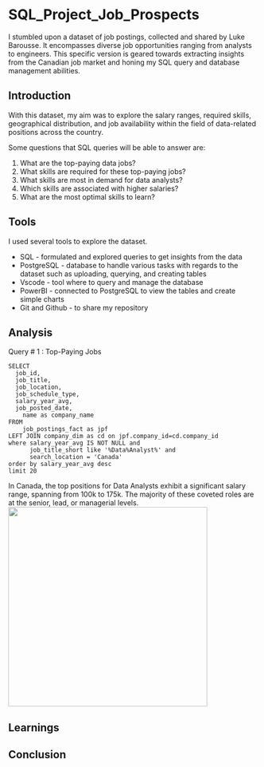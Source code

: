 # SQL_Project_Job_Prospects
I stumbled upon a dataset of job postings, collected and shared by Luke Barousse. It encompasses diverse job opportunities ranging from analysts to engineers. This specific version is geared towards extracting insights from the Canadian job market and honing my SQL query and database management abilities.

## Introduction
With this dataset, my aim was to explore the salary ranges, required skills, geographical distribution, and job availability within the field of data-related positions across the country.

Some questions that SQL queries will be able to answer are:
1. What are the top-paying data jobs?
2. What skills are required for these top-paying jobs?
3. What skills are most in demand for data analysts?
4. Which skills are associated with higher salaries?
5. What are the most optimal skills to learn?

## Tools
I used several tools to explore the dataset.
  - SQL - formulated and explored queries to get insights from the data
  - PostgreSQL - database to handle various tasks with regards to the dataset such as uploading, querying, and creating tables 
  - Vscode - tool where to query and manage the database
  - PowerBI - connected to PostgreSQL to view the tables and create simple charts
  - Git and Github - to share my repository 
  
## Analysis
Query # 1 : Top-Paying Jobs

    SELECT	
      job_id,
      job_title,
      job_location,
      job_schedule_type,
      salary_year_avg,
      job_posted_date,
        name as company_name
    FROM
        job_postings_fact as jpf
    LEFT JOIN company_dim as cd on jpf.company_id=cd.company_id
    where salary_year_avg IS NOT NULL and 
          job_title_short like '%Data%Analyst%' and
          search_location = 'Canada'
    order by salary_year_avg desc
    limit 20

In Canada, the top positions for Data Analysts exhibit a significant salary range, spanning from 100k to 175k. The majority of these coveted roles are at the senior, lead, or managerial levels. <br>
<img src="https://github.com/jcgavino/SQL_Project/blob/main/PowerBi/Query1_Table.png" width="400" height="400">


## Learnings
## Conclusion
